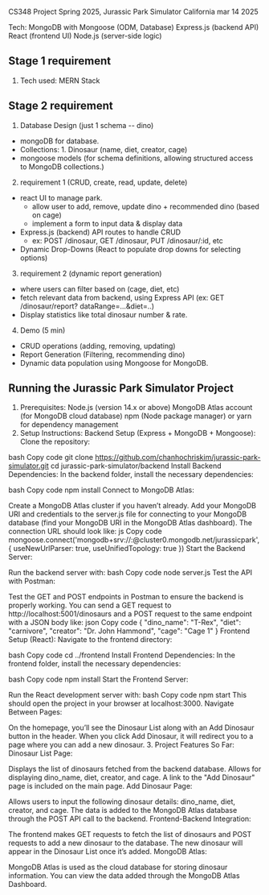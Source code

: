 CS348 Project Spring 2025, Jurassic Park Simulator California  mar 14 2025

Tech:
MongoDB with Mongoose (ODM, Database)
Express.js (backend API)
React (frontend UI)
Node.js (server-side logic)

Stage 1 requirement
-
1. Tech used: MERN Stack


Stage 2 requirement
- 
1. Database Design (just 1 schema -- dino)
  - mongoDB for database.
  - Collections: 1. Dinosaur (name, diet, creator, cage)
  - mongoose models (for schema definitions, allowing structured access to MongoDB collections.)

2. requirement 1 (CRUD, create, read, update, delete)
  - react UI to manage park.
    - allow user to add, remove, update dino + recommended dino (based on cage)
    - implement a form to input data & display data
  - Express.js (backend) API routes to handle CRUD
    - ex: POST /dinosaur, GET /dinosaur, PUT /dinosaur/:id, etc
  - Dynamic Drop-Downs (React to populate drop downs for selecting options)

3. requirement 2 (dynamic report generation)
  - where users can filter based on (cage, diet, etc)
  - fetch relevant data from backend, using Express API (ex: GET /dinosaur/report? dataRange=...&diet=..)
  - Display statistics like total dinosaur number & rate.

4. Demo (5 min)
  - CRUD operations (adding, removing, updating)
  - Report Generation (Filtering, recommending dino)
  - Dynamic data population using Mongoose for MongoDB.

Running the Jurassic Park Simulator Project
-
1. Prerequisites:
Node.js (version 14.x or above)
MongoDB Atlas account (for MongoDB cloud database)
npm (Node package manager) or yarn for dependency management
2. Setup Instructions:
Backend Setup (Express + MongoDB + Mongoose):
Clone the repository:

bash
Copy code
git clone https://github.com/chanhochriskim/jurassic-park-simulator.git
cd jurassic-park-simulator/backend
Install Backend Dependencies: In the backend folder, install the necessary dependencies:

bash
Copy code
npm install
Connect to MongoDB Atlas:

Create a MongoDB Atlas cluster if you haven’t already.
Add your MongoDB URI and credentials to the server.js file for connecting to your MongoDB database (find your MongoDB URI in the MongoDB Atlas dashboard).
The connection URL should look like:
js
Copy code
mongoose.connect('mongodb+srv://<username>:<password>@cluster0.mongodb.net/jurassicpark', { useNewUrlParser: true, useUnifiedTopology: true })
Start the Backend Server:

Run the backend server with:
bash
Copy code
node server.js
Test the API with Postman:

Test the GET and POST endpoints in Postman to ensure the backend is properly working.
You can send a GET request to http://localhost:5001/dinosaurs and a POST request to the same endpoint with a JSON body like:
json
Copy code
{
  "dino_name": "T-Rex",
  "diet": "carnivore",
  "creator": "Dr. John Hammond",
  "cage": "Cage 1"
}
Frontend Setup (React):
Navigate to the frontend directory:

bash
Copy code
cd ../frontend
Install Frontend Dependencies: In the frontend folder, install the necessary dependencies:

bash
Copy code
npm install
Start the Frontend Server:

Run the React development server with:
bash
Copy code
npm start
This should open the project in your browser at localhost:3000.
Navigate Between Pages:

On the homepage, you’ll see the Dinosaur List along with an Add Dinosaur button in the header.
When you click Add Dinosaur, it will redirect you to a page where you can add a new dinosaur.
3. Project Features So Far:
Dinosaur List Page:

Displays the list of dinosaurs fetched from the backend database.
Allows for displaying dino_name, diet, creator, and cage.
A link to the "Add Dinosaur" page is included on the main page.
Add Dinosaur Page:

Allows users to input the following dinosaur details: dino_name, diet, creator, and cage.
The data is added to the MongoDB Atlas database through the POST API call to the backend.
Frontend-Backend Integration:

The frontend makes GET requests to fetch the list of dinosaurs and POST requests to add a new dinosaur to the database.
The new dinosaur will appear in the Dinosaur List once it’s added.
MongoDB Atlas:

MongoDB Atlas is used as the cloud database for storing dinosaur information.
You can view the data added through the MongoDB Atlas Dashboard.
